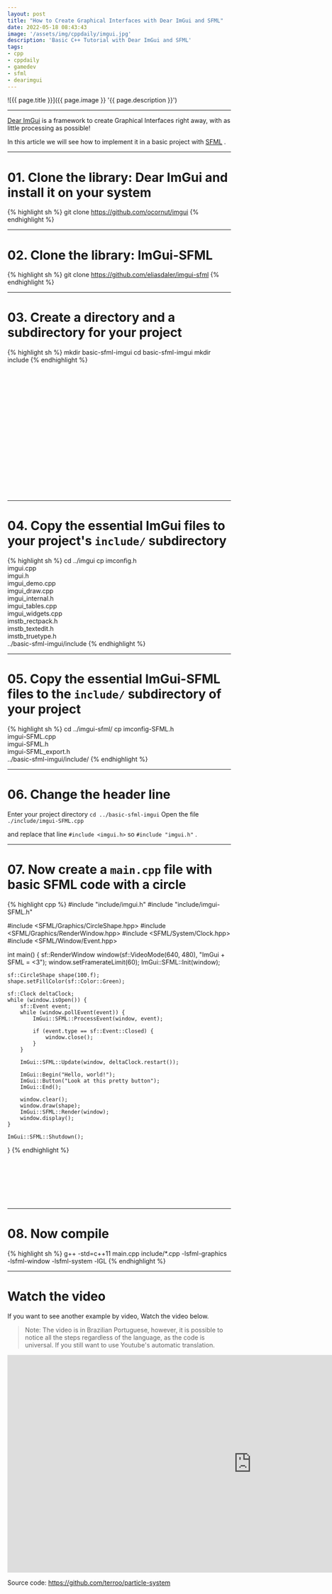 ```yaml
---
layout: post
title: "How to Create Graphical Interfaces with Dear ImGui and SFML"
date: 2022-05-18 08:43:43
image: '/assets/img/cppdaily/imgui.jpg'
description: 'Basic C++ Tutorial with Dear ImGui and SFML'
tags:
- cpp
- cppdaily
- gamedev
- sfml
- dearimgui
---
```


![{{ page.title }}]({{ page.image }} '{{ page.description }}')

---

[Dear ImGui](https://github.com/ocornut/imgui) is a framework to create Graphical Interfaces right away, with as little processing as possible!

In this article we will see how to implement it in a basic project with [SFML](https://github.com/eliasdaler/imgui-sfml) .

---

# 01. Clone the library: Dear ImGui and install it on your system

{% highlight sh %}
git clone https://github.com/ocornut/imgui
{% endhighlight %}

---

# 02. Clone the library: ImGui-SFML

{% highlight sh %}
git clone https://github.com/eliasdaler/imgui-sfml
{% endhighlight %}

---

# 03. Create a directory and a subdirectory for your project

{% highlight sh %}
mkdir basic-sfml-imgui
cd basic-sfml-imgui
mkdir include
{% endhighlight %}


<!-- SQUARE - GAMES ROOT -->
<script async src="//pagead2.googlesyndication.com/pagead/js/adsbygoogle.js"></script>
<ins class="adsbygoogle"
style="display:inline-block;width:336px;height:280px"
data-ad-client="ca-pub-2838251107855362"
data-ad-slot="5351066970"></ins>
<script>
(adsbygoogle = window.adsbygoogle || []).push({});
</script>

---

# 04. Copy the essential ImGui files to your project's `include/` subdirectory

{% highlight sh %}
cd ../imgui
cp imconfig.h \
imgui.cpp \
imgui.h \
imgui_demo.cpp \
imgui_draw.cpp \
imgui_internal.h \
imgui_tables.cpp \
imgui_widgets.cpp \
imstb_rectpack.h \
imstb_textedit.h \
imstb_truetype.h \
../basic-sfml-imgui/include
{% endhighlight %}

---

# 05. Copy the essential ImGui-SFML files to the `include/` subdirectory of your project

{% highlight sh %}
cd ../imgui-sfml/
cp imconfig-SFML.h \
imgui-SFML.cpp \
imgui-SFML.h \
imgui-SFML_export.h \
../basic-sfml-imgui/include/
{% endhighlight %}

---

# 06. Change the header line

Enter your project directory `cd ../basic-sfml-imgui` Open the file `./include/imgui-SFML.cpp`

and replace that line `#include <imgui.h>` so `#include "imgui.h"` .

---

# 07. Now create a `main.cpp` file with basic SFML code with a circle

{% highlight cpp %}
#include "include/imgui.h"
#include "include/imgui-SFML.h"

#include <SFML/Graphics/CircleShape.hpp>
#include <SFML/Graphics/RenderWindow.hpp>
#include <SFML/System/Clock.hpp>
#include <SFML/Window/Event.hpp>

int main() {
    sf::RenderWindow window(sf::VideoMode(640, 480), "ImGui + SFML = <3");
    window.setFramerateLimit(60);
    ImGui::SFML::Init(window);

    sf::CircleShape shape(100.f);
    shape.setFillColor(sf::Color::Green);

    sf::Clock deltaClock;
    while (window.isOpen()) {
        sf::Event event;
        while (window.pollEvent(event)) {
            ImGui::SFML::ProcessEvent(window, event);

            if (event.type == sf::Event::Closed) {
                window.close();
            }
        }

        ImGui::SFML::Update(window, deltaClock.restart());

        ImGui::Begin("Hello, world!");
        ImGui::Button("Look at this pretty button");
        ImGui::End();

        window.clear();
        window.draw(shape);
        ImGui::SFML::Render(window);
        window.display();
    }

    ImGui::SFML::Shutdown();
}
{% endhighlight %}


<!-- MINI ADS -->
<script async src="//pagead2.googlesyndication.com/pagead/js/adsbygoogle.js"></script>
<!-- Games Root -->
<ins class="adsbygoogle"
style="display:inline-block;width:730px;height:95px"
data-ad-client="ca-pub-2838251107855362"
data-ad-slot="5351066970"></ins>
<script>
(adsbygoogle = window.adsbygoogle || []).push({});
</script>

---

# 08. Now compile

{% highlight sh %}
g++ -std=c++11 main.cpp include/*.cpp -lsfml-graphics -lsfml-window -lsfml-system -lGL
{% endhighlight %}

---

# Watch the video
If you want to see another example by video, Watch the video below.

> Note: The video is in Brazilian Portuguese, however, it is possible to notice all the steps regardless of the language, as the code is universal. If you still want to use Youtube's automatic translation.

<iframe width="1100" height="490" src="https://www.youtube.com/embed/XmiEkoqodcg" title="YouTube video player" frameborder="0" allow="accelerometer; autoplay; clipboard-write; encrypted-media; gyroscope; picture-in-picture" allowfullscreen></iframe>

Source code: <https://github.com/terroo/particle-system>


